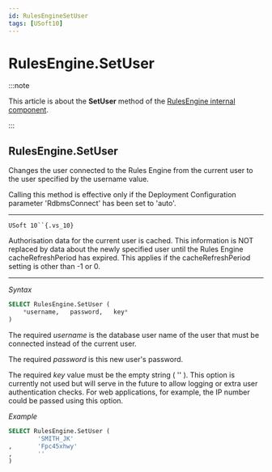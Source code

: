 ```yaml
---
id: RulesEngineSetUser
tags: [USoft10]
---
```

# RulesEngine.SetUser




:::note

This article is about the **SetUser** method of the [RulesEngine internal component](/docs/Extensions/RulesEngine_internal_component).

:::

## **RulesEngine.SetUser**

Changes the user connected to the Rules Engine from the current user to the user specified by the username value.

Calling this method is effective only if the Deployment Configuration parameter 'RdbmsConnect' has been set to 'auto'.

----

`USoft 10``{.vs_10}`

Authorisation data for the current user is cached. This information is NOT replaced by data about the newly specified user until the Rules Engine cacheRefreshPeriod has expired. This applies if the cacheRefreshPeriod setting is other than -1 or 0.

----

*Syntax*

```sql
SELECT RulesEngine.SetUser (
    *username,   password,   key*
)
```

The required *username* is the database user name of the user that must be connected instead of the current user.

The required *password* is this new user's password.

The required *key* value must be the empty string ( '' ). This option is currently not used but will serve in the future to allow logging or extra user authentication checks. For web applications, for example, the IP number could be passed using this option.

*Example*

```sql
SELECT RulesEngine.SetUser (
        'SMITH_JK'
,       'Fpc45xhwy'
,       ''
)
```

 